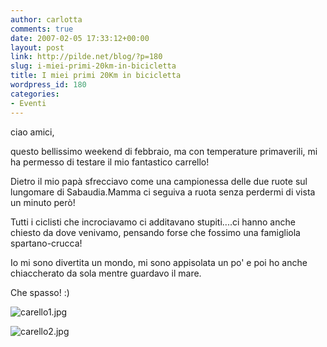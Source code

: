 ```yaml
---
author: carlotta
comments: true
date: 2007-02-05 17:33:12+00:00
layout: post
link: http://pilde.net/blog/?p=180
slug: i-miei-primi-20km-in-bicicletta
title: I miei primi 20Km in bicicletta
wordpress_id: 180
categories:
- Eventi
---
```


ciao amici,

questo bellissimo weekend di febbraio, ma con temperature primaverili, mi ha permesso di testare il mio fantastico carrello!

Dietro il mio papà sfrecciavo come una campionessa delle due ruote sul lungomare di Sabaudia.Mamma ci seguiva a ruota senza perdermi di vista un minuto però!

Tutti i ciclisti che incrociavamo ci additavano stupiti....ci hanno anche chiesto da dove venivamo, pensando forse che fossimo una famigliola spartano-crucca!

Io mi sono divertita un mondo, mi sono appisolata un po' e poi ho anche chiaccherato da sola mentre guardavo il mare.

Che spasso! :)

![carello1.jpg](http://pilde.net/blog/wp-content/uploads/2007/02/carello1.jpg)

![carello2.jpg](http://pilde.net/blog/wp-content/uploads/2007/02/carello2.jpg)
